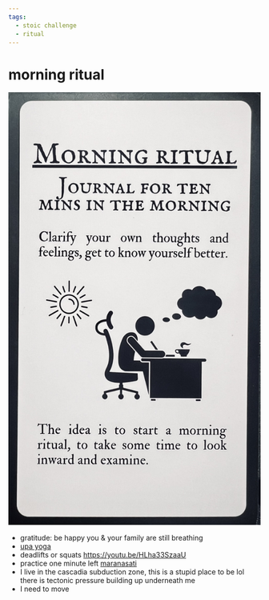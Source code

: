 ```yaml
---
tags:
  - stoic challenge 
  - ritual 
---
```

# morning ritual

![j](images/morning.jpeg)

- gratitude: be happy you & your family are still breathing
- [upa yoga](https://youtu.be/Jf5qUhz-FVk)
- deadlifts or squats <https://youtu.be/HLha33SzaaU>
- practice one minute left [maranasati](https://shanenull.com/buddhism/2023/maranasati/)
- I live in the cascadia subduction zone, this is a stupid place to be lol there is tectonic pressure building up underneath me
- I need to move
